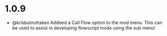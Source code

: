 # 1.0.9
- @krisbutnottaken Addeed a Call Flow option to the mod menu. This can be used to assist in developing flowscript mods using the sub menu!